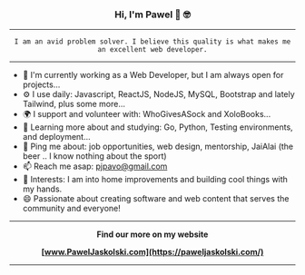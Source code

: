 <div align='center'>

### Hi, I'm Pawel 👋 🤓 

---

```I am an avid problem solver. I believe this quality is what makes me an excellent web developer.```

---

</div>

+ 🏢 I'm currently working as a Web Developer, but I am always open for projects...
+ ⚙️ I use daily: Javascript, ReactJS, NodeJS, MySQL, Bootstrap and lately Tailwind, plus some more...
+ 🌍 I support and volunteer with: WhoGivesASock and XoloBooks...
+ 🌱 Learning more about and studying: Go, Python, Testing environments, and deployment...
+ 💬 Ping me about: job opportunities, web design, mentorship, JaiAlai (the beer .. I know nothing about the sport)
+ 📫 Reach me asap: pjpavo@gmail.com
+ 💜 Interests: I am into home improvements and building cool things with my hands.
+ 😄 Passionate about creating software and web content that serves the community and everyone!

<div align='center'>

---
__Find our more on my website__

__[www.PawelJaskolski.com](https://paweljaskolski.com/)__ 

---

</div>
